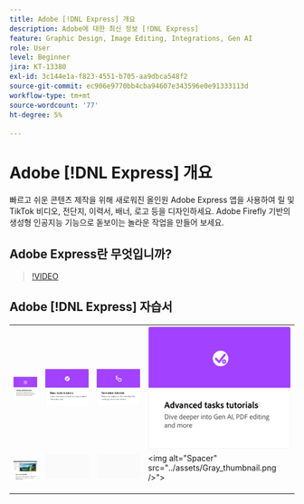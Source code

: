 ```yaml
---
title: Adobe [!DNL Express] 개요
description: Adobe에 대한 최신 정보 [!DNL Express]
feature: Graphic Design, Image Editing, Integrations, Gen AI
role: User
level: Beginner
jira: KT-13380
exl-id: 3c144e1a-f823-4551-b705-aa9dbca548f2
source-git-commit: ec906e9770bb4cba94607e343596e0e91333113d
workflow-type: tm+mt
source-wordcount: '77'
ht-degree: 5%

---
```


# Adobe [!DNL Express] 개요

빠르고 쉬운 콘텐츠 제작을 위해 새로워진 올인원 Adobe Express 앱을 사용하여 릴 및 TikTok 비디오, 전단지, 이력서, 배너, 로고 등을 디자인하세요. Adobe Firefly 기반의 생성형 인공지능 기능으로 돋보이는 놀라운 작업을 만들어 보세요.

## Adobe Express란 무엇입니까?

>[!VIDEO](https://video.tv.adobe.com/v/3420225?quality=12&learn=on&hidetitle=true)

## Adobe [!DNL Express] 자습서

<table style="table-layout:fixed">
<tr>
   <td>
      <a href="https://experienceleague.adobe.com/docs/creative-cloud-enterprise-learn/cce-learning-hub/expressoverview/expresshowto/overview-express-how-to.html?#getting-started">
         <img alt="시작하기 자습서" src="assets/get-started.png" />
      </a>
  </td>
  <td>
      <a href="https://experienceleague.adobe.com/docs/creative-cloud-enterprise-learn/cce-learning-hub/expressoverview/expresshowto/overview-express-how-to.html#basic-tasks">
         <img alt="기본 작업 튜토리얼" src="assets/basic-tasks.png" />
      </a>
  </td>
<td>
      <a href="https://experienceleague.adobe.com/docs/creative-cloud-enterprise-learn/cce-learning-hub/expressoverview/expresshowto/overview-express-how-to.html#animation">
         <img alt="애니메이션 튜토리얼" src="assets/animation.png" />
      </a>
  </td>
<td>
      <a href="https://experienceleague.adobe.com/docs/creative-cloud-enterprise-learn/cce-learning-hub/expressoverview/expresshowto/overview-express-how-to.html#advanced-tasks">
         <img alt="애니메이션 튜토리얼" src="assets/advanced-tasks.png" />
      </a>
  </td>
  </tr>
  <tr>
  <td>
      <a href="overview-express-use-case-tutorials.md">
         <img alt="Adobe Express 사용 사례 튜토리얼" src="assets/use-case-tutorials.png" />
      </a>
   </td>
   <td>
    <img alt="스페이서" src="../assets/Gray_thumbnail.png" />
    <div>
    <br>
  </td>
  <td>
    <img alt="스페이서" src="../assets/Gray_thumbnail.png" />
    <div>
    <br>
  </td>
  <td>
    &lt;img alt="Spacer" src="../assets/Gray_thumbnail.png /&gt;"&gt;
    <div>
    <br>
  </td>
</tr>
</table>